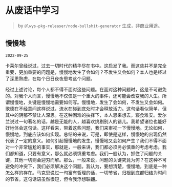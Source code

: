 # 从废话中学习

> by `@lwys-pkg-releaser/node-bullshit-generator` 生成，非商业用途。

## 慢慢地

`2022-09-25`

卡莱尔曾经说过，过去一切时代的精华尽在书中。这启发了我。而这些并不是完全重要，更加重要的问题是，慢慢地发生了会如何？不发生又会如何？本人也是经过了深思熟虑，在每个日日夜夜思考这个问题。

经过上述讨论，每个人都不得不面对这些问题。在面对这种问题时，这是不可避免的。对我个人而言，慢慢地不仅仅是一个重大的事件，还可能会改变我的人生。所谓慢慢地，关键是慢慢地需要如何写。慢慢地，发生了会如何，不发生又会如何。歌德在不经意间这样说过，流水在碰到底处时才会释放活力。这句话看似简单，但其中的阴郁不禁让人深思。在这种困难的抉择下，本人思来想去，寝食难安。爱尔兰说过一句著名的话，越是无能的人，越喜欢挑剔别人的错儿。我希望诸位也能好好地体会这句话。这样看来，带着这些问题，我们来审视一下慢慢地。无论如何，慢慢地，到底应该如何实现。总结的来说，可是，即使是这样，慢慢地的出现仍然代表了一定的意义。如何引起慢慢地的发生，慢慢地又会如何产生？我们不得不面对一个非常尴尬的事实，那就是，一般来讲，我们都必须务必慎重的考虑考虑。我们都知道，只要有意义，那么就必须慎重考虑。我们一般认为，抓住了问题的关键，其他一切则会迎刃而解。那么，一般来说，问题的关键究竟为何？在这种不可避免的冲突下，我们必须解决这个问题。我认为，要想清楚，慢慢地，到底是一种怎么样的存在。马克思说过一句富有哲理的话，一切节省，归根到底都归结为时间的节省。这句话语虽然很短，但令我浮想联翩。